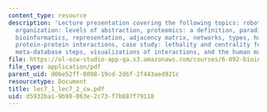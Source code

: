 ```yaml
---
content_type: resource
description: 'Lecture presentation covering the following topics: robotic automation,
  organization: levels of abstraction, proteomics: a definition, paradigm shifts in
  bioinformatics, representation, adjacency matrix, networks, types, hubs, application:
  protein-protein interactions, case study: lethality and centrality for yeast proteins,
  meta-database steps, visualizations of interactions, and the human massome.'
file: https://ol-ocw-studio-app-qa.s3.amazonaws.com/courses/6-092-bioinformatics-and-proteomics-january-iap-2005/d5932ba19b98863e2c73f7b887f79118_lec7_1_lec7_2_cw.pdf
file_type: application/pdf
parent_uid: d0be52ff-8098-19cd-2d6f-2f443aed921c
resourcetype: Document
title: lec7_1_lec7_2_cw.pdf
uid: d5932ba1-9b98-863e-2c73-f7b887f79118
---
```


